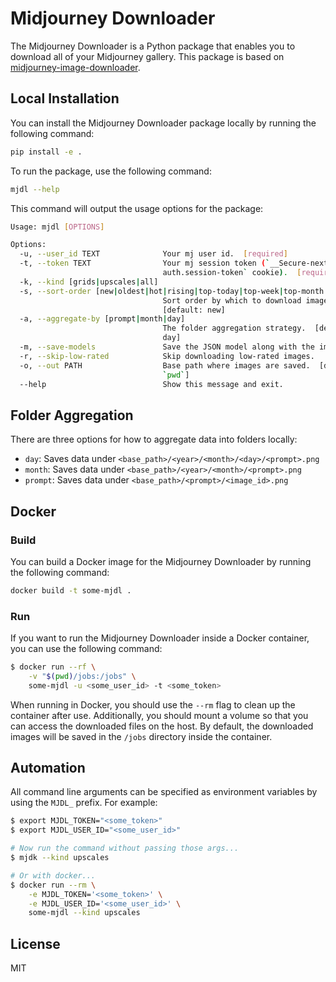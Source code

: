 # Midjourney Downloader

The Midjourney Downloader is a Python package that enables you to download all of your Midjourney gallery. This package is based on [midjourney-image-downloader](https://github.com/NickyReid/midjourney-image-downloader).

## Local Installation

You can install the Midjourney Downloader package locally by running the following command:

```bash
pip install -e .
```

To run the package, use the following command:

```bash
mjdl --help
```

This command will output the usage options for the package:

```bash
Usage: mjdl [OPTIONS]

Options:
  -u, --user_id TEXT              Your mj user id.  [required]
  -t, --token TEXT                Your mj session token (`__Secure-next-
                                  auth.session-token` cookie).  [required]
  -k, --kind [grids|upscales|all]
  -s, --sort-order [new|oldest|hot|rising|top-today|top-week|top-month|top-all|like_count]
                                  Sort order by which to download images.
                                  [default: new]
  -a, --aggregate-by [prompt|month|day]
                                  The folder aggregation strategy.  [default:
                                  day]
  -m, --save-models               Save the JSON model along with the image.
  -r, --skip-low-rated            Skip downloading low-rated images.
  -o, --out PATH                  Base path where images are saved.  [default:
                                  `pwd`]
  --help                          Show this message and exit.
```

## Folder Aggregation

There are three options for how to aggregate data into folders locally:

- `day`: Saves data under `<base_path>/<year>/<month>/<day>/<prompt>.png`
- `month`: Saves data under `<base_path>/<year>/<month>/<prompt>.png`
- `prompt`: Saves data under `<base_path>/<prompt>/<image_id>.png`

## Docker

### Build

You can build a Docker image for the Midjourney Downloader by running the following command:

```bash
docker build -t some-mjdl .
```

### Run

If you want to run the Midjourney Downloader inside a Docker container, you can use the following command:

```bash
$ docker run --rf \
    -v "$(pwd)/jobs:/jobs" \
    some-mjdl -u <some_user_id> -t <some_token>
```

When running in Docker, you should use the `--rm` flag to clean up the container after use. Additionally, you should mount a volume so that you can access the downloaded files on the host. By default, the downloaded images will be saved in the `/jobs` directory inside the container.

## Automation

All command line arguments can be specified as environment variables by using the `MJDL_` prefix. For example:

```bash
$ export MJDL_TOKEN="<some_token>"
$ export MJDL_USER_ID="<some_user_id>"

# Now run the command without passing those args...
$ mjdk --kind upscales

# Or with docker...
$ docker run --rm \
    -e MJDL_TOKEN='<some_token>' \
    -e MJDL_USER_ID='<some_user_id>' \
    some-mjdl --kind upscales
```

## License

MIT